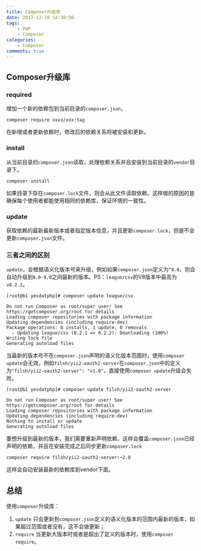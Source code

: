 ```yaml
---
title: Composer升级库
date: 2017-12-28 14:38:50
tags:
    - PHP
    - Composer
categories:
    - Composer
comments: true
---
```


## Composer升级库
<!-- more -->
### required

增加一个新的依赖包到当前目录的`composer.json`，

```
composer require xxxx/xxx:tag
```

在新增或者更新依赖时，修改后的依赖关系将被安装和更新。

### install

从当前目录的`composer.json`读取，处理依赖关系并且安装到当前目录的`vendor`目录下。

```
composer install
```

如果目录下存在`composer.lock`文件，则会从此文件读取依赖。这样做的原因的是确保每个使用者都能使用相同的依赖库，保证环境的一致性。

### update

获取依赖的最新最新版本或者指定版本信息，并且更新`composer.lock`，但是不会更新`composer.json`文件。

### 三者之间的区别
`update`，会根据语义化版本号来升级，例如如果`composer.json`定义为`^8.0`，则会自动升级到`8.0-9.0`之间最新的版本。PS：`league/csv`的V8版本中最高为`v8.2.2`。

```text
[root@b1 yesdatphp]# composer update league/csv

Do not run Composer as root/super user! See https://getcomposer.org/root for details
Loading composer repositories with package information
Updating dependencies (including require-dev)
Package operations: 0 installs, 1 update, 0 removals
  - Updating league/csv (8.2.1 => 8.2.2): Downloading (100%)
Writing lock file
Generating autoload files
```

当最新的版本号不在`composer.json`声明的语义化版本范围时，使用`composer update`会无效。例如`filsh/yii2-oauth2-server`在`composer.json`中的定义为`"filsh/yii2-oauth2-server": "v1.0"`，直接使用`composer update`升级会失败。

```text
[root@b1 yesdatphp]# composer update filsh/yii2-oauth2-server

Do not run Composer as root/super user! See https://getcomposer.org/root for details
Loading composer repositories with package information
Updating dependencies (including require-dev)
Nothing to install or update
Generating autoload files
```

要想升级到最新的版本，我们需要重新声明依赖，这样会覆盖`composer.json`已经声明的依赖，并且在安装完成之后同步更新`composer.lock`

```
composer require filsh/yii2-oauth2-server:~2.0
```
这样会自动安装最新的依赖库到vendor下面。

## 总结
使用`composer`升级库：
1. `update` 只会更新到`composer.json`定义的语义化版本的范围内最新的版本，如果超过范围或者没有，这不会做更新；
2. `require` 当更新大版本时或者是超出了定义的版本时，使用`composer require`。
